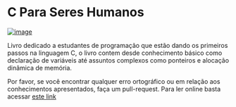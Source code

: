 # C Para Seres Humanos

[![image](https://user-images.githubusercontent.com/39075126/210688632-0dc11300-a24b-4a57-91ab-aa3e67e4e29e.png)](https://plankiton.github.io/CParaSeresHumanos)

Livro dedicado a estudantes de programação que estão dando os primeiros passos na linguagem C, o livro contem desde conhecimento básico como declaração de variáveis até assuntos complexos como ponteiros e alocação dinâmica de memória.

Por favor, se você encontrar qualquer erro ortográfico ou em relação aos conhecimentos apresentados, faça um pull-request.
Para ler online basta acessar [este link](https://plankiton.github.io/CParaSeresHumanos)
